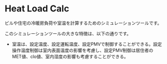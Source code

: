# Heat Load Calc

ビルや住宅の冷暖房負荷や室温を計算するためのシミュレーションツールです。

このシミュレーションツールの大きな特徴は、以下の通りです。

- 室温は、設定温度、設定運転温度、設定PMVで制御することができる。設定操作温度制御は室内表面温度の影響を考慮し、設定PMV制御は居住者のMET値、clo値、室内湿度の影響も考慮することができる。
